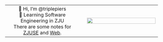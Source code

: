 <table>
  <tr>
    <td width="50%">
      <div style="width: 100%; text-align:center;">
        👋 Hi, I’m @triplepiers<br>
      	📖 Learning Software Engineering in ZJU<br>
        There are some notes for <a href="https://www.yuque.com/anishuoshimo/estifw?#">ZJUSE</a> and <a href="https://triplepiers.github.io/Notes_Collection/">Web</a>.
      </div>
    <td>
    <td width="50%">
      <img src="https://github-readme-stats.vercel.app/api/top-langs/?username=triplepiers&hide_border=true&layout=compact&show_icons=true&theme=swift" align="left" style="width: 100%;" />
    </td>
  </tr>
<table>
